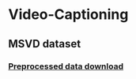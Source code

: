 # Video-Captioning
## MSVD dataset
### [Preprocessed data download](https://drive.google.com/drive/folders/0B7NctsDC2gmLbW90Wk5JRURXUVk?usp=sharing)
